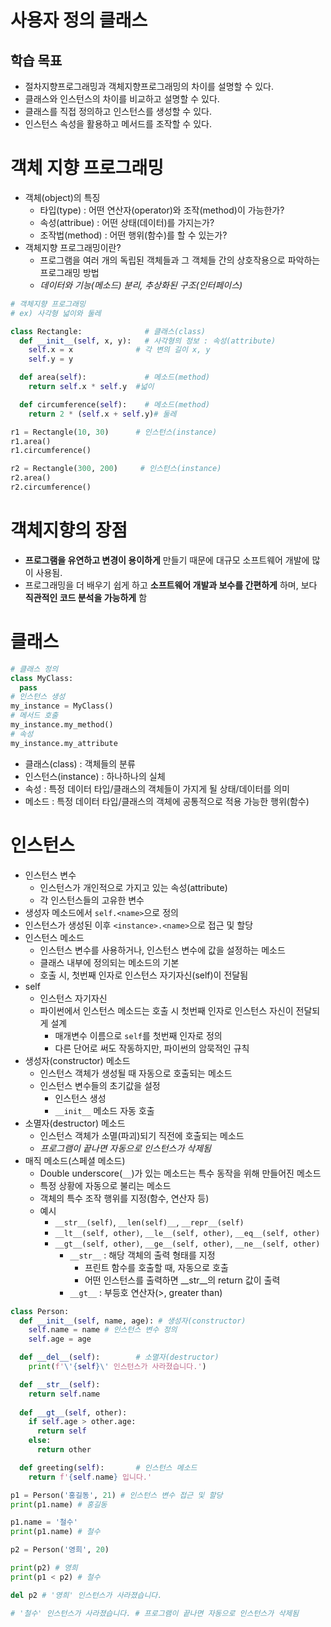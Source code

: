 # 사용자 정의 클래스
## 학습 목표
* 절차지향프로그래밍과 객체지향프로그래밍의 차이를 설명할 수 있다.
* 클래스와 인스턴스의 차이를 비교하고 설명할 수 있다.
* 클래스를 직접 정의하고 인스턴스를 생성할 수 있다.
* 인스턴스 속성을 활용하고 메서드를 조작할 수 있다.
# 객체 지향 프로그래밍
* 객체(object)의 특징
  * 타입(type) : 어떤 연산자(operator)와 조작(method)이 가능한가?
  * 속성(attribue) : 어떤 상태(데이터)를 가지는가?
  * 조작법(method) : 어떤 행위(함수)를 할 수 있는가?
* 객체지향 프로그래밍이란?
  * 프로그램을 여러 개의 독립된 객체들과 그 객체들 간의 상호작용으로 파악하는 프로그래밍 방법
  * *데이터와 기능(메소드) 분리, 추상화된 구조(인터페이스)*
```py
# 객체지향 프로그래밍
# ex) 사각형 넓이와 둘레

class Rectangle:              # 클래스(class)
  def __init__(self, x, y):   # 사각형의 정보 : 속성(attribute)
    self.x = x              # 각 변의 길이 x, y
    self.y = y

  def area(self):             # 메소드(method)
    return self.x * self.y  #넓이

  def circumference(self):    # 메소드(method)
    return 2 * (self.x + self.y)# 둘레

r1 = Rectangle(10, 30)      # 인스턴스(instance) 
r1.area()
r1.circumference()

r2 = Rectangle(300, 200)     # 인스턴스(instance)
r2.area()
r2.circumference()
```
# 객체지향의 장점
* **프로그램을 유연하고 변경이 용이하게** 만들기 때문에 대규모 소프트웨어 개발에 많이 사용됨.
* 프로그래밍을 더 배우기 쉽게 하고 **소프트웨어 개발과 보수를 간편하게** 하며, 보다 **직관적인 코드 분석을 가능하게** 함

# 클래스
```py
# 클래스 정의
class MyClass:
  pass
# 인스턴스 생성
my_instance = MyClass()
# 메서드 호출
my_instance.my_method()
# 속성
my_instance.my_attribute
```
* 클래스(class) : 객체들의 분류
* 인스턴스(instance) : 하나하나의 실체
* 속성 : 특정 데이터 타입/클래스의 객체들이 가지게 될 상태/데이터를 의미
* 메소드 : 특정 데이터 타입/클래스의 객체에 공통적으로 적용 가능한 행위(함수)

# 인스턴스
* 인스턴스 변수
  * 인스턴스가 개인적으로 가지고 있는 속성(attribute)
  * 각 인스턴스들의 고유한 변수
* 생성자 메소드에서 `self.<name>`으로 정의
* 인스턴스가 생성된 이후 `<instance>.<name>`으로 접근 및 할당
* 인스턴스 메소드
  * 인스턴스 변수를 사용하거나, 인스턴스 변수에 값을 설정하는 메소드
  * 클래스 내부에 정의되는 메소드의 기본
  * 호출 시, 첫번째 인자로 인스턴스 자기자신(self)이 전달됨
* self
  * 인스턴스 자기자신
  * 파이썬에서 인스턴스 메소드는 호출 시 첫번째 인자로 인스턴스 자신이 전달되게 설계
    * 매개변수 이름으로 `self`를 첫번째 인자로 정의
    * 다른 단어로 써도 작동하지만, 파이썬의 암묵적인 규칙
* 생성자(constructor) 메소드
  * 인스턴스 객체가 생성될 때 자동으로 호출되는 메소드
  * 인스턴스 변수들의 초기값을 설정
    * 인스턴스 생성
    * `__init__` 메소드 자동 호출
* 소멸자(destructor) 메소드
  * 인스턴스 객체가 소멸(파괴)되기 직전에 호출되는 메소드
  * *프로그램이 끝나면 자동으로 인스턴스가 삭제됨*
* 매직 메소드(스페셜 메소드)
  * Double underscore(`__`)가 있는 메소드는 특수 동작을 위해 만들어진 메소드
  * 특정 상황에 자동으로 불리는 메소드
  * 객체의 특수 조작 행위를 지정(함수, 연산자 등)
  * 예시
    * `__str__(self)`, `__len(self)__`, `__repr__(self)`
    * `__lt__(self, other)`, `__le__(self, other)`, `__eq__(self, other)`
    * `__gt__(self, other)`, `__ge__(self, other)`, `__ne__(self, other)`
      * `__str__` : 해당 객체의 출력 형태를 지정
        * 프린트 함수를 호출할 때, 자동으로 호출
        * 어떤 인스턴스를 출력하면 \_\_str\_\_의 return 값이 출력
      * `__gt__` : 부등호 연산자(>, greater than)
```py
class Person:
  def __init__(self, name, age): # 생성자(constructor)
    self.name = name # 인스턴스 변수 정의
    self.age = age

  def __del__(self):        # 소멸자(destructor)
    print(f'\'{self}\' 인스턴스가 사라졌습니다.')

  def __str__(self):
    return self.name
  
  def __gt__(self, other):
    if self.age > other.age:
      return self
    else:
      return other

  def greeting(self):       # 인스턴스 메소드
    return f'{self.name} 입니다.'

p1 = Person('홍길동', 21) # 인스턴스 변수 접근 및 할당
print(p1.name) # 홍길동

p1.name = '철수'
print(p1.name) # 철수

p2 = Person('영희', 20)

print(p2) # 영희
print(p1 < p2) # 철수

del p2 # '영희' 인스턴스가 사라졌습니다.

# '철수' 인스턴스가 사라졌습니다. # 프로그램이 끝나면 자동으로 인스턴스가 삭제됨
```
